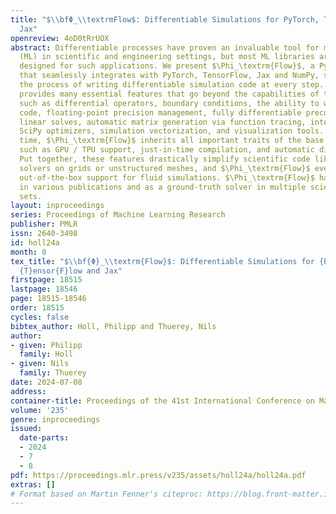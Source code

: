 ```yaml
---
title: "$\\bfΦ_\\textrmFlow$: Differentiable Simulations for PyTorch, TensorFlow and
  Jax"
openreview: 4oD0tRrUOX
abstract: Differentiable processes have proven an invaluable tool for machine learning
  (ML) in scientific and engineering settings, but most ML libraries are not primarily
  designed for such applications. We present $\Phi_\textrm{Flow}$, a Python toolkit
  that seamlessly integrates with PyTorch, TensorFlow, Jax and NumPy, simplifying
  the process of writing differentiable simulation code at every step. $\Phi_\textrm{Flow}$
  provides many essential features that go beyond the capabilities of the base libraries,
  such as differential operators, boundary conditions, the ability to write dimensionality-agnostic
  code, floating-point precision management, fully differentiable preconditioned (sparse)
  linear solves, automatic matrix generation via function tracing, integration of
  SciPy optimizers, simulation vectorization, and visualization tools. At the same
  time, $\Phi_\textrm{Flow}$ inherits all important traits of the base ML libraries,
  such as GPU / TPU support, just-in-time compilation, and automatic differentiation.
  Put together, these features drastically simplify scientific code like PDE or ODE
  solvers on grids or unstructured meshes, and $\Phi_\textrm{Flow}$ even includes
  out-of-the-box support for fluid simulations. $\Phi_\textrm{Flow}$ has been used
  in various publications and as a ground-truth solver in multiple scientific data
  sets.
layout: inproceedings
series: Proceedings of Machine Learning Research
publisher: PMLR
issn: 2640-3498
id: holl24a
month: 0
tex_title: "$\\bf{Φ}_\\textrm{Flow}$: Differentiable Simulations for {P}y{T}orch,
  {T}ensor{F}low and Jax"
firstpage: 18515
lastpage: 18546
page: 18515-18546
order: 18515
cycles: false
bibtex_author: Holl, Philipp and Thuerey, Nils
author:
- given: Philipp
  family: Holl
- given: Nils
  family: Thuerey
date: 2024-07-08
address:
container-title: Proceedings of the 41st International Conference on Machine Learning
volume: '235'
genre: inproceedings
issued:
  date-parts:
  - 2024
  - 7
  - 8
pdf: https://proceedings.mlr.press/v235/assets/holl24a/holl24a.pdf
extras: []
# Format based on Martin Fenner's citeproc: https://blog.front-matter.io/posts/citeproc-yaml-for-bibliographies/
---
```

